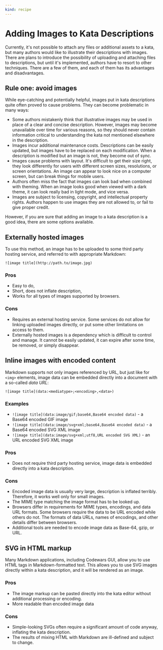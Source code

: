 ```yaml
---
kind: recipe
---
```


# Adding Images to Kata Descriptions

Currently, it's not possible to attach any files or additional assets to a kata, but many authors would like to illustrate their descriptions with images. There are plans to introduce the possibility of uploading and attaching files to descriptions, but until it's implemented, authors have to resort to other techniques. There are a few of them, and each of them has its advantages and disadvantages.

## Rule one: avoid images

While eye-catching and potentially helpful, images put in kata descriptions quite often proved to cause problems. They can become problematic in many ways:

- Some authors mistakenly think that illustrative images may be used in place of a clear and concise description. However, images may become unavailable over time for various reasons, so they should never contain information critical to understanding the kata not mentioned elsewhere in the description.
- Images incur additional maintenance costs. Descriptions can be easily updated, but images have to be replaced on each modification. When a description is modified but an image is not, they become out of sync.
- Images cause problems with layout. It's difficult to get their size right, they look differently for users with different screen sizes, resolutions, or screen orientations. An image can appear to look nice on a computer screen, but can break things for mobile users.
- Authors often miss the fact that images can look bad when combined with theming. When an image looks good when viewed with a dark theme, it can look really bad in light mode, and vice versa.
- Images are subject to licensing, copyright, and intellectual property rights. Authors happen to use images they are not allowed to, or fail to give proper credit.

However, if you are sure that adding an image to a kata description is a good idea, there are some options available.


## Externally hosted images

To use this method, an image has to be uploaded to some third party hosting service, and referred to with appropriate Markdown:

`![image title](http://path.to/image.jpg)`

### Pros

- Easy to do,
- Short, does not inflate description,
- Works for all types of images supported by browsers.

### Cons

- Requires an external hosting service. Some services do not allow for linking uploaded images directly, or put some other limitations on access to them.
- Externally hosted images is a dependency which is difficult to control and manage. It cannot be easily updated, it can expire after some time, be removed, or simply disappear.


## Inline images with encoded content

Markdown supports not only images referenced by URL, but just like for `<img>` elements, image data can be embedded directly into a document with a so-called _data URL_:

`![image title](data:<mediatype>;<encoding>,<data>)`

### Examples

- `![image title](data:image/gif;base64,Base64 encoded data)` - a Base64 encoded GIF image
- `![image title](data:image/svg+xml;base64,Base64 encoded data)` - a Base64 encoded SVG XML image
- `![image title](data:image/svg+xml;utf8,URL encoded SVG XML)` - an URL encoded SVG XML image

### Pros

- Does not require third party hosting service, image data is embedded directly into a kata description.

### Cons

- Encoded image data is usually very large, description is inflated terribly. Therefore, it works well only for small images.
- The MIME type matching the image format has to be looked up.
- Browsers differ in requirements for MIME types, encodings, and data URL formats. Some browsers require the data to be URL encoded while others do not. The formats of data URLs, names of encodings, and other details differ between browsers.
- Additional tools are needed to encode image data as Base-64, gzip, or URL.


## SVG in HTML markup

Many Markdown applications, including Codewars GUI, allow you to use HTML tags in Markdown-formatted text. This allows you to use SVG images directly within a kata description, and it will be rendered as an image.

### Pros

- The image markup can be pasted directly into the kata editor without additional processing or encoding.
- More readable than encoded image data

### Cons

- Simple-looking SVGs often require a significant amount of code anyway, inflating the kata description.
- The results of mixing HTML with Markdown are ill-defined and subject to change.
